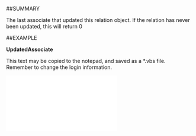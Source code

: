

##SUMMARY

The last associate that updated this relation object. If the relation has never been updated, this will return 0


##EXAMPLE

**UpdatedAssociate**

This text may be copied to the notepad, and saved as a *.vbs file. Remember to change the login information.

![](../../Examples/vbs/SORelation.UpdatedAssociate.vbs.txt)





